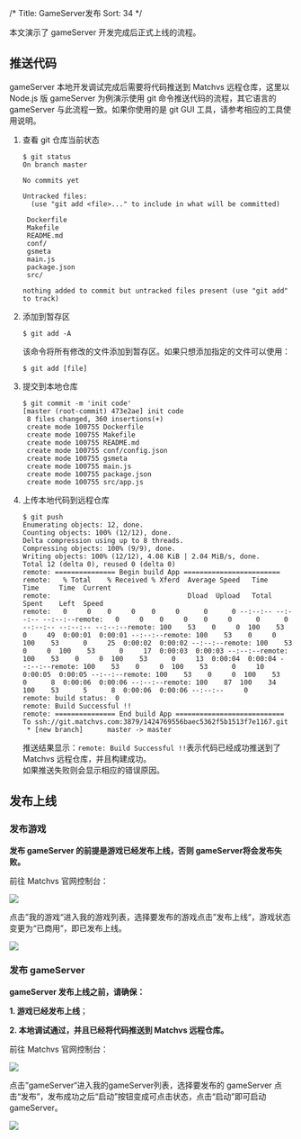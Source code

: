 /*
Title: GameServer发布
Sort: 34
*/

本文演示了 gameServer 开发完成后正式上线的流程。  



## 推送代码

gameServer 本地开发调试完成后需要将代码推送到 Matchvs 远程仓库，这里以 Node.js 版 gameServer 为例演示使用 git 命令推送代码的流程，其它语言的 gameServer 与此流程一致。如果你使用的是 git GUI 工具，请参考相应的工具使用说明。

1. 查看 git 仓库当前状态

   ```shell
   $ git status
   On branch master
   
   No commits yet
   
   Untracked files:
     (use "git add <file>..." to include in what will be committed)
   
   	Dockerfile
   	Makefile
   	README.md
   	conf/
   	gsmeta
   	main.js
   	package.json
   	src/
   
   nothing added to commit but untracked files present (use "git add" to track)
   ```

2. 添加到暂存区

   ```shell
   $ git add -A
   ```

   该命令将所有修改的文件添加到暂存区。如果只想添加指定的文件可以使用：

   ```shell
   $ git add [file]
   ```

3. 提交到本地仓库

   ```shell
   $ git commit -m 'init code'
   [master (root-commit) 473e2ae] init code
    8 files changed, 360 insertions(+)
    create mode 100755 Dockerfile
    create mode 100755 Makefile
    create mode 100755 README.md
    create mode 100755 conf/config.json
    create mode 100755 gsmeta
    create mode 100755 main.js
    create mode 100755 package.json
    create mode 100755 src/app.js
   ```

4. 上传本地代码到远程仓库

   ```shell
   $ git push
   Enumerating objects: 12, done.
   Counting objects: 100% (12/12), done.
   Delta compression using up to 8 threads.
   Compressing objects: 100% (9/9), done.
   Writing objects: 100% (12/12), 4.08 KiB | 2.04 MiB/s, done.
   Total 12 (delta 0), reused 0 (delta 0)
   remote: =============== Begin build App ========================
   remote:   % Total    % Received % Xferd  Average Speed   Time    Time     Time  Current
   remote:                                  Dload  Upload   Total   Spent    Left  Speed
   remote:   0     0    0     0    0     0      0      0 --:--:-- --:--:-- --:--:--remote:   0     0    0     0    0     0      0      0 --:--:-- --:--:-- --:--:--remote: 100    53    0     0  100    53      0     49  0:00:01  0:00:01 --:--:--remote: 100    53    0     0  100    53      0     25  0:00:02  0:00:02 --:--:--remote: 100    53    0     0  100    53      0     17  0:00:03  0:00:03 --:--:--remote: 100    53    0     0  100    53      0     13  0:00:04  0:00:04 --:--:--remote: 100    53    0     0  100    53      0     10  0:00:05  0:00:05 --:--:--remote: 100    53    0     0  100    53      0      8  0:00:06  0:00:06 --:--:--remote: 100    87  100    34  100    53      5      8  0:00:06  0:00:06 --:--:--     0
   remote: build status:  0
   remote: Build Successful !!
   remote: =============== End build App ===========================
   To ssh://git.matchvs.com:3879/1424769556baec5362f5b1513f7e1167.git
    * [new branch]      master -> master
   ```

   推送结果显示：`remote: Build Successful !!`表示代码已经成功推送到了 Matchvs 远程仓库，并且构建成功。  
   如果推送失败则会显示相应的错误原因。

## 发布上线

### 发布游戏

**发布 gameServer 的前提是游戏已经发布上线，否则 gameServer将会发布失败。**

前往 Matchvs 官网控制台：

![](http://imgs.matchvs.com/static/Doc-img/gamePub/GameServerImg/unpublicgame&gameserver.png)

点击”我的游戏“进入我的游戏列表，选择要发布的游戏点击”发布上线“，游戏状态变更为“已商用”，即已发布上线。

![](http://imgs.matchvs.com/static/Doc-img/gamePub/GameServerImg/publicgame&gameserver.png)



### 发布 gameServer

**gameServer 发布上线之前，请确保：**

**1. 游戏已经发布上线**；

**2. 本地调试通过，并且已经将代码推送到 Matchvs 远程仓库。**



前往 Matchvs 官网控制台：

![](http://imgs.matchvs.com/static/Doc-img/gamePub/GameServerImg/unpublicgameserver.png)

点击”gameServer“进入我的gameServer列表，选择要发布的 gameServer 点击“发布”，发布成功之后“启动”按钮变成可点击状态，点击“启动”即可启动 gameServer。

![](http://imgs.matchvs.com/static/Doc-img/gamePub/GameServerImg/publishedgameserver.png)
